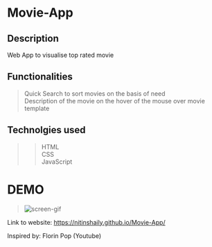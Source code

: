 # Movie-App  
## Description
Web App to visualise top rated movie

## Functionalities
> Quick Search to sort movies on the basis of need  
> Description of the movie on the hover of the mouse over movie template  

## Technolgies used
>> HTML  
>> CSS  
>> JavaScript  

# DEMO  
  
> ![screen-gif](./movie-app-demo.gif)  
 
 
 
 Link to website: https://nitinshaily.github.io/Movie-App/  
 
 Inspired by: Florin Pop (Youtube)
